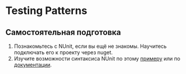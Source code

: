 # Testing Patterns

## Самостоятельная подготовка
1. Познакомьтесь с NUnit, если вы ещё не знакомы.
Научитесь подключать его к проекту через nuget. 
2. Изучите возможности синтаксиса NUnit по этому
[примеру](https://github.com/nunit/nunit-csharp-samples/blob/master/syntax/AssertSyntaxTests.cs)
или по [документации](https://github.com/nunit/docs/wiki/NUnit-Documentation).